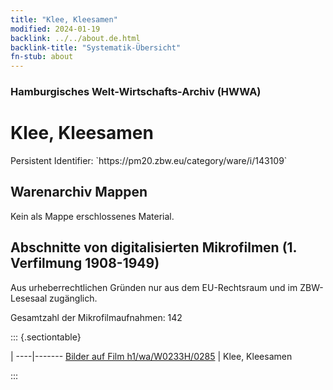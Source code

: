 ```yaml
---
title: "Klee, Kleesamen"
modified: 2024-01-19
backlink: ../../about.de.html
backlink-title: "Systematik-Übersicht"
fn-stub: about
---
```


### Hamburgisches Welt-Wirtschafts-Archiv (HWWA)

# Klee, Kleesamen

<div class="hint">Persistent Identifier: `https://pm20.zbw.eu/category/ware/i/143109`</div>







## Warenarchiv Mappen





Kein als Mappe erschlossenes Material.



<a id="filmsections" />

## Abschnitte von digitalisierten Mikrofilmen (1. Verfilmung 1908-1949)

<p>Aus urheberrechtlichen Gründen nur aus dem EU-Rechtsraum und im ZBW-Lesesaal zugänglich.</p>


<p>Gesamtzahl der Mikrofilmaufnahmen: 142</p>





::: {.sectiontable}

 | 
----|-------
<a class="btn" href="https://pm20.zbw.eu/film/h1/wa/W0233H/0285" rel="nofollow">Bilder auf Film h1/wa/W0233H/0285</a> | Klee, Kleesamen


:::
















